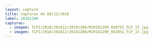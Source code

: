 ```yaml
---
layout: capture
title: Capturas de 08/12/2018
label: 20181208
capturas:
  - imagem: TLP1/2018/201812/20181208/M20181209_020755_TLP_1T.jpg
  - imagem: TLP1/2018/201812/20181208/M20181209_052051_TLP_1T.jpg
---
```

